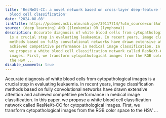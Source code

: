 ```yaml
---
title: 'ResNeXt-CC: a novel network based on cross-layer deep-feature fusion for white
  blood cell classification'
date: '2024-08-08'
linkTitle: https://pubmed.ncbi.nlm.nih.gov/39117714/?utm_source=curl&utm_medium=rss&utm_campaign=pubmed-2&utm_content=1byXLWG-5Hn0_qdLgZYpDfLA2UWGhGNgZGereuo1rJN2aoAQXP&fc=20220814223158&ff=20240809181233&v=2.18.0.post9+e462414
source: (deep learning) AND ((leukemia) OR (lymphoma))
description: Accurate diagnosis of white blood cells from cytopathological images
  is a crucial step in evaluating leukaemia. In recent years, image classification
  methods based on fully convolutional networks have drawn extensive attention and
  achieved competitive performance in medical image classification. In this paper,
  we propose a white blood cell classification network called ResNeXt-CC for cytopathological
  images. First, we transform cytopathological images from the RGB color space to
  the HSV ...
disable_comments: true
---
```

Accurate diagnosis of white blood cells from cytopathological images is a crucial step in evaluating leukaemia. In recent years, image classification methods based on fully convolutional networks have drawn extensive attention and achieved competitive performance in medical image classification. In this paper, we propose a white blood cell classification network called ResNeXt-CC for cytopathological images. First, we transform cytopathological images from the RGB color space to the HSV ...